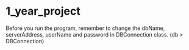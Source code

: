 # 1_year_project
Before you run the program, remember to change the dbName, serverAddress, userName and password in DBConnection class. (db > DBConnection)
